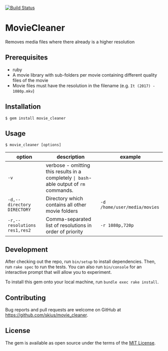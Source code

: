 [![Build Status](https://semaphoreci.com/api/v1/skius/movie-cleaner/branches/develop/badge.svg)](https://semaphoreci.com/skius/movie-cleaner)  
# MovieCleaner
Removes media files where there already is a higher resolution

## Prerequisites

* ruby
* A movie library with sub-folders per movie containing different quality files of the movie
* Movie files must have the resolution in the filename (e.g. `It (2017) - 1080p.mkv`)

## Installation

    $ gem install movie_cleaner

## Usage

```
$ movie_cleaner [options]
```

| option | description | example |
|-|-| - |
|`-v`| verbose - omitting this results in a completely `\| bash`-able output of `rm` commands. | |
|`-d,--directory DIRECTORY`| Directory which contains all other movie folders | `-d /home/user/media/movies` |
|`-r,--resolutions res1,res2`| Comma-separated list of resolutions in order of priority | `-r 1080p,720p` |


## Development

After checking out the repo, run `bin/setup` to install dependencies. Then, run `rake spec` to run the tests. You can also run `bin/console` for an interactive prompt that will allow you to experiment.

To install this gem onto your local machine, run `bundle exec rake install`.

## Contributing

Bug reports and pull requests are welcome on GitHub at https://github.com/skius/movie_cleaner.

## License

The gem is available as open source under the terms of the [MIT License](https://opensource.org/licenses/MIT).
